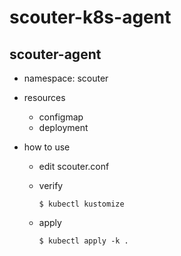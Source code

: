 # scouter-k8s-agent

## scouter-agent

* namespace: scouter
* resources
  * configmap
  * deployment

* how to use
  * edit scouter.conf
  * verify

    ```
    $ kubectl kustomize
    ```

  * apply

    ```
    $ kubectl apply -k .
    ```

